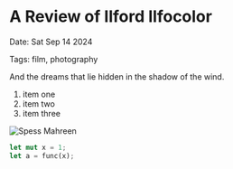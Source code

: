 # A Review of Ilford Ilfocolor

Date: Sat Sep 14 2024

Tags: film, photography

And the dreams that lie hidden in the shadow of the wind.

1. item one
2. item two
3. item three

![Spess Mahreen](../images/spess_mahreen.png)

~~~rust
let mut x = 1;
let a = func(x);
~~~
